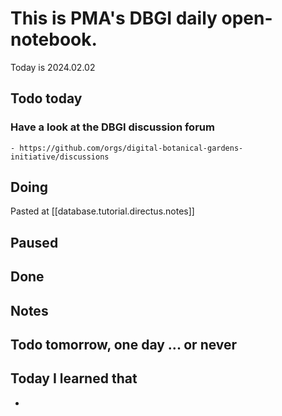 

# This is PMA's DBGI daily open-notebook.

Today is 2024.02.02

## Todo today

### Have a look at the DBGI discussion forum
    - https://github.com/orgs/digital-botanical-gardens-initiative/discussions
###
###

## Doing

Pasted at [[database.tutorial.directus.notes]]

## Paused

## Done

## Notes

## Todo tomorrow, one day ... or never

###
###
###


## Today I learned that

-